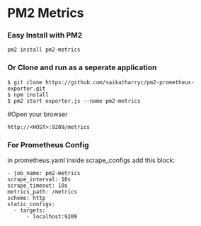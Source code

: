 # PM2 Metrics

### Easy Install with PM2
```
pm2 install pm2-metrics
```

### Or Clone and run as a seperate application

```
$ git clone https://github.com/saikatharryc/pm2-prometheus-exporter.git
$ npm install
$ pm2 start exporter.js --name pm2-metrics
```
#Open your browser

```
http://<HOST>:9209/metrics
```

### For Prometheus Config

in prometheus.yaml inside scrape_configs add this block:

```
- job_name: pm2-metrics
scrape_interval: 10s
scrape_timeout: 10s
metrics_path: /metrics
scheme: http
static_configs:
  - targets:
      - localhost:9209
```
